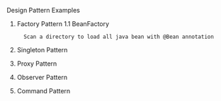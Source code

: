 Design Pattern Examples
1. Factory Pattern
      1.1 BeanFactory
         
         Scan a directory to load all java bean with @Bean annotation
2. Singleton Pattern
3. Proxy Pattern
4. Observer Pattern
5. Command Pattern
